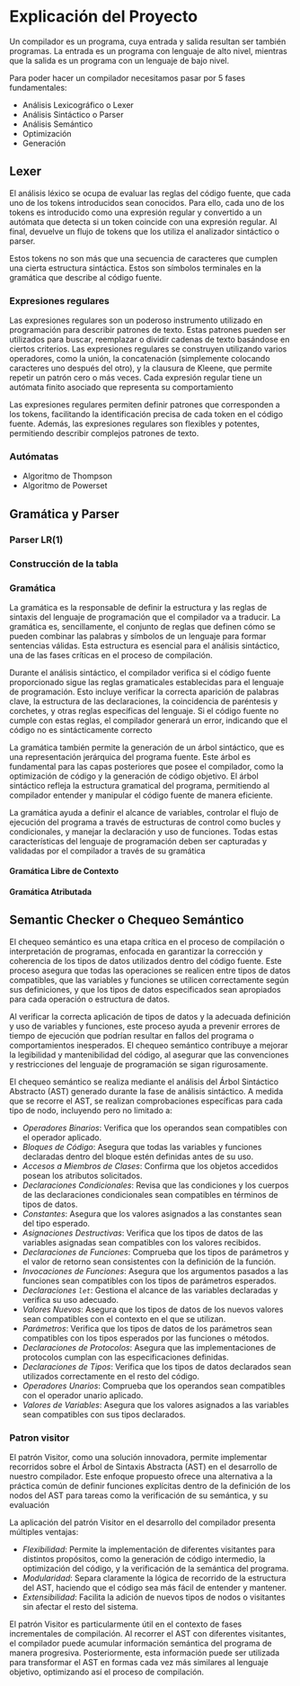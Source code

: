 # Explicación del Proyecto
Un compilador es un programa, cuya entrada y salida resultan ser también programas. La entrada es un programa con lenguaje de alto nivel, mientras que la salida es un programa con un lenguaje de bajo nivel. 

Para poder hacer un compilador necesitamos pasar por 5 fases fundamentales:
- Análisis Lexicográfico o Lexer
- Análisis Sintáctico o Parser
- Análisis Semántico 
- Optimización 
- Generación

## Lexer
El análisis léxico se ocupa de evaluar las reglas del código fuente, que cada uno de los tokens introducidos sean conocidos. Para ello, cada uno de los tokens es introducido como una expresión regular y convertido a un autómata que detecta si un token coincide con una expresión regular. Al final, devuelve un flujo de tokens que los utiliza el analizador sintáctico o parser. 

Estos tokens no son más que una secuencia de caracteres que cumplen una cierta estructura sintáctica. Estos son símbolos terminales en la gramática que describe al código fuente. 

### Expresiones regulares
Las expresiones regulares son un poderoso instrumento utilizado en programación para describir patrones de texto. Estas patrones pueden ser utilizados para buscar, reemplazar o dividir cadenas de texto basándose en ciertos criterios. Las expresiones regulares se construyen utilizando varios operadores, como la unión, la concatenación (simplemente colocando caracteres uno después del otro), y la clausura de Kleene, que permite repetir un patrón cero o más veces. Cada expresión regular tiene un autómata finito asociado que representa su comportamiento

Las expresiones regulares permiten definir patrones que corresponden a los tokens, facilitando la identificación precisa de cada token en el código fuente. Además, las expresiones regulares son flexibles y potentes, permitiendo describir complejos patrones de texto. 

### Autómatas 
- Algoritmo de Thompson 
- Algoritmo de Powerset

## Gramática y Parser
### Parser LR(1) 

### Construcción de la tabla 

### Gramática 
La gramática es la responsable de definir la estructura y las reglas de sintaxis del lenguaje de programación que el compilador va a traducir. La gramática es, sencillamente, el conjunto de reglas que definen cómo se pueden combinar las palabras y símbolos de un lenguaje para formar sentencias válidas. Esta estructura es esencial para el análisis sintáctico, una de las fases críticas en el proceso de compilación. 

Durante el análisis sintáctico, el compilador verifica si el código fuente proporcionado sigue las reglas gramaticales establecidas para el lenguaje de programación. Esto incluye verificar la correcta aparición de palabras clave, la estructura de las declaraciones, la coincidencia de paréntesis y corchetes, y otras reglas específicas del lenguaje. Si el código fuente no cumple con estas reglas, el compilador generará un error, indicando que el código no es sintácticamente correcto

La gramática también permite la generación de un árbol sintáctico, que es una representación jerárquica del programa fuente. Este árbol es fundamental para las capas posteriores que posee el compilador, como la optimización de código y la generación de código objetivo. El árbol sintáctico refleja la estructura gramatical del programa, permitiendo al compilador entender y manipular el código fuente de manera eficiente. 

La gramática ayuda a definir el alcance de variables, controlar el flujo de ejecución del programa a través de estructuras de control como bucles y condicionales, y manejar la declaración y uso de funciones. Todas estas características del lenguaje de programación deben ser capturadas y validadas por el compilador a través de su gramática

#### Gramática Libre de Contexto

#### Gramática Atributada

## Semantic Checker o Chequeo Semántico
El chequeo semántico es una etapa crítica en el proceso de compilación o interpretación de programas, enfocada en garantizar la corrección y coherencia de los tipos de datos utilizados dentro del código fuente. Este proceso asegura que todas las operaciones se realicen entre tipos de datos compatibles, que las variables y funciones se utilicen correctamente según sus definiciones, y que los tipos de datos especificados sean apropiados para cada operación o estructura de datos.

Al verificar la correcta aplicación de tipos de datos y la adecuada definición y uso de variables y funciones, este proceso ayuda a prevenir errores de tiempo de ejecución que podrían resultar en fallos del programa o comportamientos inesperados. El chequeo semántico contribuye a mejorar la legibilidad y mantenibilidad del código, al asegurar que las convenciones y restricciones del lenguaje de programación se sigan rigurosamente.

El chequeo semántico se realiza mediante el análisis del Árbol Sintáctico Abstracto (AST) generado durante la fase de análisis sintáctico. A medida que se recorre el AST, se realizan comprobaciones específicas para cada tipo de nodo, incluyendo pero no limitado a:

- *Operadores Binarios*: Verifica que los operandos sean compatibles con el operador aplicado.
- *Bloques de Código*: Asegura que todas las variables y funciones declaradas dentro del bloque estén definidas antes de su uso.
- *Accesos a Miembros de Clases*: Confirma que los objetos accedidos posean los atributos solicitados.
- *Declaraciones Condicionales*: Revisa que las condiciones y los cuerpos de las declaraciones condicionales sean compatibles en términos de tipos de datos.
- *Constantes*: Asegura que los valores asignados a las constantes sean del tipo esperado.
- *Asignaciones Destructivas*: Verifica que los tipos de datos de las variables asignadas sean compatibles con los valores recibidos.
- *Declaraciones de Funciones*: Comprueba que los tipos de parámetros y el valor de retorno sean consistentes con la definición de la función.
- *Invocaciones de Funciones*: Asegura que los argumentos pasados a las funciones sean compatibles con los tipos de parámetros esperados.
- *Declaraciones `let`*: Gestiona el alcance de las variables declaradas y verifica su uso adecuado.
- *Valores Nuevos*: Asegura que los tipos de datos de los nuevos valores sean compatibles con el contexto en el que se utilizan.
- *Parámetros*: Verifica que los tipos de datos de los parámetros sean compatibles con los tipos esperados por las funciones o métodos.
- *Declaraciones de Protocolos*: Asegura que las implementaciones de protocolos cumplan con las especificaciones definidas.
- *Declaraciones de Tipos*: Verifica que los tipos de datos declarados sean utilizados correctamente en el resto del código.
- *Operadores Unarios*: Comprueba que los operandos sean compatibles con el operador unario aplicado.
- *Valores de Variables*: Asegura que los valores asignados a las variables sean compatibles con sus tipos declarados.
### Patron visitor
El patrón Visitor, como una solución innovadora, permite implementar recorridos sobre el Árbol de Sintaxis Abstracta (AST) en el desarrollo de nuestro compilador. Este enfoque propuesto ofrece una alternativa a la práctica común de definir funciones explícitas dentro de la definición de los nodos del AST para tareas como la verificación de su semántica, y su evaluación

La aplicación del patrón Visitor en el desarrollo del compilador presenta múltiples ventajas:
- *Flexibilidad*: Permite la implementación de diferentes visitantes para distintos propósitos, como la generación de código intermedio, la optimización del código, y la verificación de la semántica del programa.
- *Modularidad*: Separa claramente la lógica de recorrido de la estructura del AST, haciendo que el código sea más fácil de entender y mantener.
- *Extensibilidad*: Facilita la adición de nuevos tipos de nodos o visitantes sin afectar el resto del sistema.

El patrón Visitor es particularmente útil en el contexto de fases incrementales de compilación. Al recorrer el AST con diferentes visitantes, el compilador puede acumular información semántica del programa de manera progresiva. Posteriormente, esta información puede ser utilizada para transformar el AST en formas cada vez más similares al lenguaje objetivo, optimizando así el proceso de compilación.
